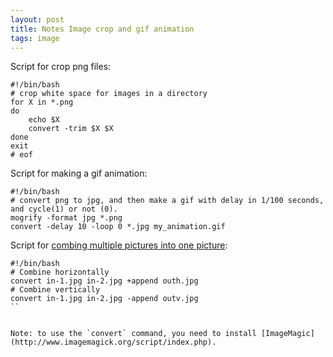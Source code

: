 ```yaml
---
layout: post
title: Notes Image crop and gif animation
tags: image
---
```

Script for crop png files:

```shell
#!/bin/bash
# crop white space for images in a directory
for X in *.png
do
    echo $X
    convert -trim $X $X
done
exit
# eof
```

Script for making a gif animation:

```shell
#!/bin/bash
# convert png to jpg, and then make a gif with delay in 1/100 seconds, and cycle(1) or not (0).
mogrify -format jpg *.png
convert -delay 10 -loop 0 *.jpg my_animation.gif
```

Script for [combing multiple pictures into one picture](http://superuser.com/questions/290656/combine-multiple-images-using-imagemagick):

```shell
#!/bin/bash
# Combine horizontally
convert in-1.jpg in-2.jpg +append outh.jpg
# Combine vertically
convert in-1.jpg in-2.jpg -append outv.jpg
``


Note: to use the `convert` command, you need to install [ImageMagic](http://www.imagemagick.org/script/index.php).
